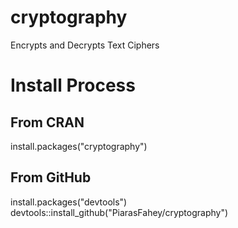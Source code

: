 # cryptography
Encrypts and Decrypts Text Ciphers

# Install Process

## From CRAN

install.packages("cryptography")

## From GitHub

install.packages("devtools")
devtools::install_github("PiarasFahey/cryptography")
